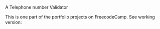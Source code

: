 A Telephone number Validator

This is one part of the portfolio projects on FreecodeCamp. See working version:
